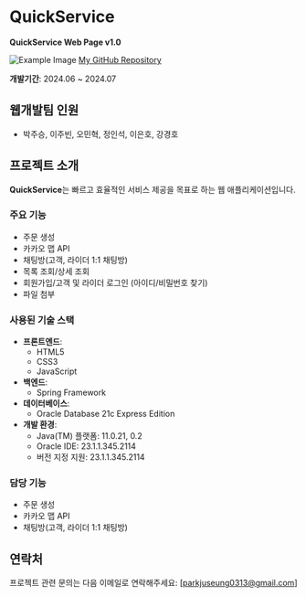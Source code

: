 # QuickService

**QuickService Web Page v1.0**

![Example Image](https://github.com/juseungpark97/introduce/blob/main/main.png)
[My GitHub Repository](https://github.com/juseungpark97/Semiproject)


**개발기간**: 2024.06 ~ 2024.07

## 웹개발팀 인원

- 박주승, 이주빈, 오민혁, 정인석, 이은호, 강경호

## 프로젝트 소개

**QuickService**는 빠르고 효율적인 서비스 제공을 목표로 하는 웹 애플리케이션입니다. 

### 주요 기능

- 주문 생성
- 카카오 맵 API
- 채팅방(고객, 라이더 1:1 채팅방)
- 목록 조회/상세 조회
- 회원가입/고객 및 라이더 로그인 (아이디/비밀번호 찾기)
- 파일 첨부

### 사용된 기술 스택

- **프론트엔드**:
  - HTML5
  - CSS3
  - JavaScript
- **백엔드**:
  - Spring Framework
- **데이터베이스**:
  - Oracle Database 21c Express Edition
- **개발 환경**:
  - Java(TM) 플랫폼: 11.0.21, 0.2
  - Oracle IDE: 23.1.1.345.2114
  - 버전 지정 지원: 23.1.1.345.2114

### 담당 기능

- 주문 생성
- 카카오 맵 API
- 채팅방(고객, 라이더 1:1 채팅방)

## 연락처

프로젝트 관련 문의는 다음 이메일로 연락해주세요: [parkjuseung0313@gmail.com]

